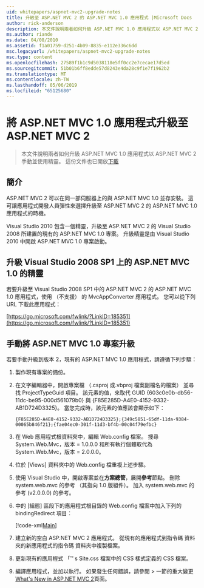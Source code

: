 ```yaml
---
uid: whitepapers/aspnet-mvc2-upgrade-notes
title: 升級至 ASP.NET MVC 2 的 ASP.NET MVC 1.0 應用程式 |Microsoft Docs
author: rick-anderson
description: 本文件說明兩者如何升級 ASP.NET MVC 1.0 應用程式以 ASP.NET MVC 2 手動並使用精靈。 這份文件也適用於 d...
ms.author: riande
ms.date: 04/08/2010
ms.assetid: f1a01759-d251-4b09-8835-e112e336c6dd
msc.legacyurl: /whitepapers/aspnet-mvc2-upgrade-notes
msc.type: content
ms.openlocfilehash: 27589f1b1c9d5038118e5ff0cc2e7cecae17d5ed
ms.sourcegitcommit: 51b01b6ff8edde57d8243e4da28c9f1e7f1962b2
ms.translationtype: MT
ms.contentlocale: zh-TW
ms.lasthandoff: 05/06/2019
ms.locfileid: "65125680"
---
```

# <a name="upgrading-an-aspnet-mvc-10-application-to-aspnet-mvc-2"></a>將 ASP.NET MVC 1.0 應用程式升級至 ASP.NET MVC 2

> 本文件說明兩者如何升級 ASP.NET MVC 1.0 應用程式以 ASP.NET MVC 2 手動並使用精靈。 這份文件也已開放[下載](https://download.microsoft.com/download/F/1/6/F16F9AF9-8EF4-4845-BC97-639791D5699C/MVC2-Upgrade-Notes.pdf)

## <a name="introduction"></a>簡介

ASP.NET MVC 2 可以在同一部伺服器上的與 ASP.NET MVC 1.0 並存安裝。 這可讓應用程式開發人員彈性來選擇升級至 ASP.NET MVC 2 的 ASP.NET MVC 1.0 應用程式的時機。

Visual Studio 2010 包含一個精靈，升級至 ASP.NET MVC 2 的 Visual Studio 2008 所建置的現有的 ASP.NET MVC 1.0 專案。 升級精靈是由 Visual Studio 2010 中開啟 ASP.NET MVC 1.0 專案啟動。

## <a name="upgrade-wizard-for-aspnet-mvc-10-on-visual-studio-2008-sp1"></a>升級 Visual Studio 2008 SP1 上的 ASP.NET MVC 1.0 的精靈

若要升級至 Visual Studio 2008 SP1 中的 ASP.NET MVC 2 的 ASP.NET MVC 1.0 應用程式，使用 （不支援） 的 MvcAppConverter 應用程式。 您可以從下列 URL 下載此應用程式：

[https://go.microsoft.com/fwlink/?LinkID=185351](https://go.microsoft.com/fwlink/?LinkID=185351)

## <a name="manually-upgrading-an-aspnet-mvc-10-project"></a>手動將 ASP.NET MVC 1.0 專案升級

若要手動升級到版本 2，現有的 ASP.NET MVC 1.0 應用程式，請遵循下列步驟：

1. 製作現有專案的備份。
2. 在文字編輯器中，開啟專案檔 （.csproj 或.vbproj 檔案副檔名的檔案） 並尋找 ProjectTypeGuid 項目。 該元素的值，來取代 GUID {603c0e0b-db56-11dc-be95-000d561079b0} 與 {F85E285D-A4E0-4152-9332-AB1D724D3325}。 當您完成時，該元素的值應該會顯示如下： 

    `{F85E285D-A4E0-4152-9332-AB1D724D3325};{349c5851-65df-11da-9384-00065b846f21};{fae04ec0-301f-11d3-bf4b-00c04f79efbc}`
3. 在 Web 應用程式根資料夾中，編輯 Web.config 檔案。 搜尋 System.Web.Mvc，版本 = 1.0.0.0 和所有執行個體取代為 System.Web.Mvc，版本 = 2.0.0.0。
4. 位於 [Views] 資料夾中的 Web.config 檔重複上述步驟。
5. 使用 Visual Studio 中，開啟專案並在**方案總管**，展開**參考**節點。 刪除 system.web.mvc 的參考 （其指向 1.0 版組件）。 加入 system.web.mvc 的參考 (v2.0.0.0) 的參考。
6. 中的 [組態] 區段下的應用程式根目錄的 Web.config 檔案中加入下列的 bindingRedirect 項目：   

    [!code-xml[Main](aspnet-mvc2-upgrade-notes/samples/sample1.xml)]
7. 建立新的空白 ASP.NET MVC 2 應用程式。 從現有的應用程式到指令碼 資料夾的新應用程式的指令碼 資料夾中複製檔案。
8. 更新現有的應用程式 「™ s Site.css 檔案中的 CSS 樣式定義的 CSS 檔案。
9. 編譯應用程式，並加以執行。 如果發生任何錯誤，請參閱 > 一節的重大變更[What's New in ASP.NET MVC 2](https://go.microsoft.com/fwlink/?LinkID=185038)頁面。
